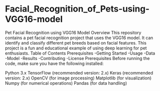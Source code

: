 # Facial_Recognition_of_Pets-using-VGG16-model

Pet Facial Recognition using VGG16 Model
Overview
This repository contains a pet facial recognition project that uses the VGG16 model. It can identify and classify different pet breeds based on facial features. This project is a fun and educational example of using deep learning for pet enthusiasts.
Table of Contents
Prerequisites
-Getting Started
-Usage
-Data
-Model
-Results
-Contributing
-License
Prerequisites
Before running the code, make sure you have the following installed:

Python 3.x
TensorFlow (recommended version: 2.x)
Keras (recommended version: 2.x)
OpenCV (for image processing)
Matplotlib (for visualization)
Numpy (for numerical operations)
Pandas (for data handling)
